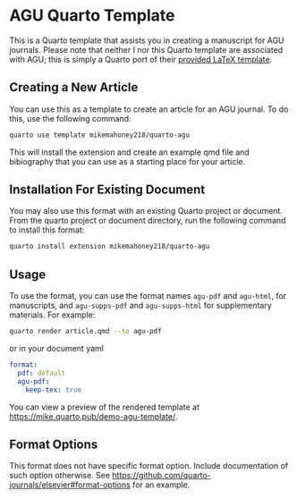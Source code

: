 # AGU Quarto Template

This is a Quarto template that assists you in creating a manuscript for AGU journals. Please note that neither I nor this Quarto template are associated with AGU; this is simply a Quarto port of their [provided LaTeX template](https://www.agu.org/Publish-with-AGU/Publish).

## Creating a New Article

You can use this as a template to create an article for an AGU journal. To do this, use the following command:

```bash
quarto use template mikemahoney218/quarto-agu
```

This will install the extension and create an example qmd file and bibiography that you can use as a starting place for your article.

## Installation For Existing Document

You may also use this format with an existing Quarto project or document. From the quarto project or document directory, run the following command to install this format:

```bash
quarto install extension mikemahoney218/quarto-agu
```

## Usage

To use the format, you can use the format names `agu-pdf` and `agu-html`, for manuscripts, and `agu-supps-pdf` and `agu-supps-html` for supplementary materials. For example:

```bash
quarto render article.qmd --to agu-pdf
```

or in your document yaml

```yaml
format:
  pdf: default
  agu-pdf:
    keep-tex: true    
```

You can view a preview of the rendered template at <https://mike.quarto.pub/demo-agu-template/>.

## Format Options

This format does not have specific format option. Include documentation of such option otherwise. See <https://github.com/quarto-journals/elsevier#format-options> for an example.
